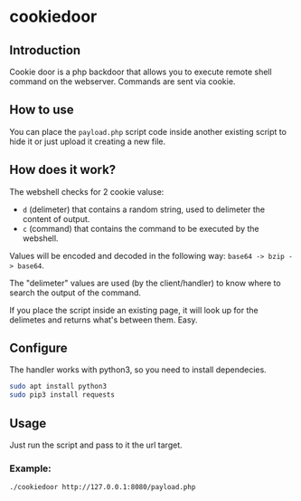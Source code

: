 # cookiedoor
## Introduction
Cookie door is a php backdoor that allows you to execute remote shell command on the webserver.
Commands are sent via cookie.

## How to use
You can place the `payload.php` script code inside another existing script to hide it or just upload it creating a new file.

## How does it work?
The webshell checks for 2 cookie valuse:
- `d` (delimeter) that contains a random string, used to delimeter the content of output.
- `c` (command) that contains the command to be executed by the webshell.

Values will be encoded and decoded in the following way: `base64 -> bzip -> base64`.

The "delimeter" values are used (by the client/handler) to know where to search the output of the command.

If you place the script inside an existing page, it will look up for the delimetes and returns what's between them. Easy. 

## Configure
The handler works with python3, so you need to install dependecies.
```sh
sudo apt install python3
sudo pip3 install requests
```

## Usage
Just run the script and pass to it the url target.

### Example:
```sh
./cookiedoor http://127.0.0.1:8080/payload.php
```

